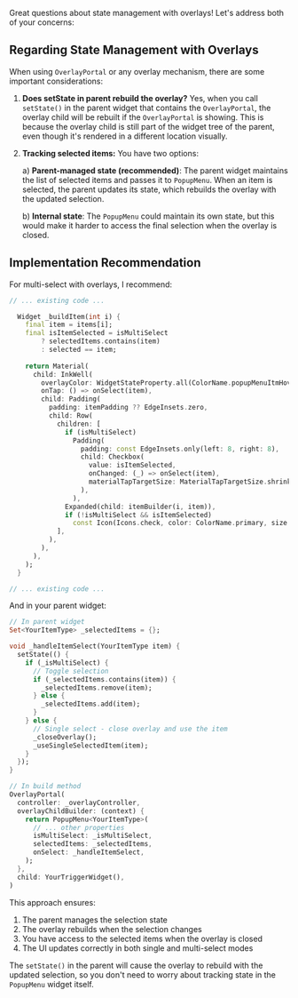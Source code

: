 



Great questions about state management with overlays! Let's address both of your concerns:

## Regarding State Management with Overlays

When using `OverlayPortal` or any overlay mechanism, there are some important considerations:

1. **Does setState in parent rebuild the overlay?**
   Yes, when you call `setState()` in the parent widget that contains the `OverlayPortal`, the overlay child will be rebuilt if the `OverlayPortal` is showing. This is because the overlay child is still part of the widget tree of the parent, even though it's rendered in a different location visually.

2. **Tracking selected items:**
   You have two options:

   a) **Parent-managed state (recommended)**: The parent widget maintains the list of selected items and passes it to `PopupMenu`. When an item is selected, the parent updates its state, which rebuilds the overlay with the updated selection.
   
   b) **Internal state**: The `PopupMenu` could maintain its own state, but this would make it harder to access the final selection when the overlay is closed.

## Implementation Recommendation

For multi-select with overlays, I recommend:

```language:lib/hyper_connect/app/pages/widgets/popup/popup_menu.dart
// ... existing code ...

  Widget _buildItem(int i) {
    final item = items[i];
    final isItemSelected = isMultiSelect 
        ? selectedItems.contains(item)
        : selected == item;
    
    return Material(
      child: InkWell(
        overlayColor: WidgetStateProperty.all(ColorName.popupMenuItmHover),
        onTap: () => onSelect(item),
        child: Padding(
          padding: itemPadding ?? EdgeInsets.zero,
          child: Row(
            children: [
              if (isMultiSelect) 
                Padding(
                  padding: const EdgeInsets.only(left: 8, right: 8),
                  child: Checkbox(
                    value: isItemSelected,
                    onChanged: (_) => onSelect(item),
                    materialTapTargetSize: MaterialTapTargetSize.shrinkWrap,
                  ),
                ),
              Expanded(child: itemBuilder(i, item)),
              if (!isMultiSelect && isItemSelected)
                const Icon(Icons.check, color: ColorName.primary, size: 18),
            ],
          ),
        ),
      ),
    );
  }

// ... existing code ...
```

And in your parent widget:

```dart
// In parent widget
Set<YourItemType> _selectedItems = {};

void _handleItemSelect(YourItemType item) {
  setState(() {
    if (_isMultiSelect) {
      // Toggle selection
      if (_selectedItems.contains(item)) {
        _selectedItems.remove(item);
      } else {
        _selectedItems.add(item);
      }
    } else {
      // Single select - close overlay and use the item
      _closeOverlay();
      _useSingleSelectedItem(item);
    }
  });
}

// In build method
OverlayPortal(
  controller: _overlayController,
  overlayChildBuilder: (context) {
    return PopupMenu<YourItemType>(
      // ... other properties
      isMultiSelect: _isMultiSelect,
      selectedItems: _selectedItems,
      onSelect: _handleItemSelect,
    );
  },
  child: YourTriggerWidget(),
)
```

This approach ensures:
1. The parent manages the selection state
2. The overlay rebuilds when the selection changes
3. You have access to the selected items when the overlay is closed
4. The UI updates correctly in both single and multi-select modes

The `setState()` in the parent will cause the overlay to rebuild with the updated selection, so you don't need to worry about tracking state in the `PopupMenu` widget itself.
